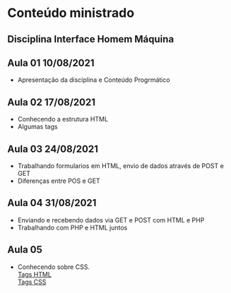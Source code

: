 # Conteúdo ministrado
## Disciplina Interface Homem Máquina

## Aula 01 10/08/2021
- Apresentação da disciplina e Conteúdo Progrmático

## Aula 02 17/08/2021
- Conhecendo a estrutura HTML
- Algumas tags

## Aula 03 24/08/2021
- Trabalhando formularios em HTML, envio de dados através de POST e GET
- Diferenças entre POS e GET

## Aula 04 31/08/2021
- Enviando e recebendo dados via GET e POST com HTML e PHP
- Trabalhando com PHP e HTML juntos

## Aula 05
- Conhecendo sobre CSS. <br/>
[Tags HTML](https://developer.mozilla.org/pt-BR/docs/Web/HTML/Element) <br/>
[Tags CSS](https://www.w3schools.com/css/css_border.asp)

